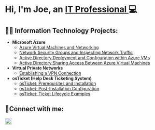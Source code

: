 <h1>Hi, I'm Joe, an <a href="https://www.linkedin.com/in/joe-rullo-a5018a89/">IT Professional </a>💻</h1> 

<h2>👨‍💻 Information Technology Projects:</h2>

- <b>Microsoft Azure</b>
  - [Azure Virtual Machines and Networking](https://github.com/JosephRullo/Azure-Virtual-Machines-and-Networking/blob/main/README.md)
  - [Network Security Groups and Inspecting Network Traffic](https://github.com/JosephRullo/Network-Security-Groups-and-Inspecting-Network-Protocols/blob/main/README.md)
  - [Active Directory Deployment and Configuration within Azure VMs](https://github.com/JosephRullo/Configuring-Active-Directory-within-Azure-VMs/blob/main/README.md)
  - [Active Directory Sharing Access Between Azure Virtual Machines](https://github.com/JosephRullo/Active-Directory-Security-Groups-and-Sharing-Access-Permissions/blob/main/README.md)
- <b>Virtual Private Networks</b>
  - [Establishing a VPN Connection](https://github.com/JosephRullo/Virtual-Private-Networks/blob/main/README.md)
- <b>osTicket (Help Desk Ticketing System)</b>
  - [osTicket: Prerequisites and Installation](https://github.com/josephrullo/osTicket-Prerequisites-and-Installation/blob/main/README.md)
  - [osTicket: Post-Installation Configuration](https://github.com/josephrullo/osTicket---Post-Install-Configuration/blob/main/README.md)
  - [osTicket: Ticket Lifecycle Examples](https://github.com/JosephRullo/osTicket-Ticket-Lifecycle-Examples/blob/main/README.md)
    
<h2>🤳Connect with me:</h2>

[<img align="left" alt="Joe | LinkedIn" width="22px" src="https://cdn.jsdelivr.net/npm/simple-icons@v3/icons/linkedin.svg" />][linkedin]


[linkedin]: https://www.linkedin.com/in/joseph-rullo-a5018a89/

